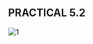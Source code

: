 PRACTICAL 5.2
------------------------------
![1](https://cloud.githubusercontent.com/assets/16949393/14233649/03aa09bc-f9ec-11e5-8842-6cf78d9d4e41.png)

